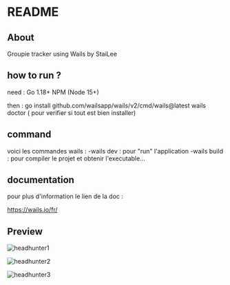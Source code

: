 # README

## About

Groupie tracker using Wails by StaiLee

## how to run ?

need :
    Go 1.18+
    NPM (Node 15+)

then :
    go install github.com/wailsapp/wails/v2/cmd/wails@latest
    wails doctor ( pour verifier si tout est bien installer)


## command

voici les commandes wails : 
    -wails dev : pour "run" l'application
    -wails build : pour compiler le projet et obtenir l'executable...

## documentation

pour plus d'information le lien de la doc :

https://wails.io/fr/

## Preview

![headhunter1](https://user-images.githubusercontent.com/102300908/225777774-3d76bfe7-d53d-45f7-aa5e-d3444cf8d5d6.png)



![headhunter2](https://user-images.githubusercontent.com/102300908/225777873-5cc16292-85fa-46a9-99fd-d2561706e1b5.png)



![headhunter3](https://user-images.githubusercontent.com/102300908/225777962-b17305b6-492b-4352-95bc-dff1a2572daa.png)

